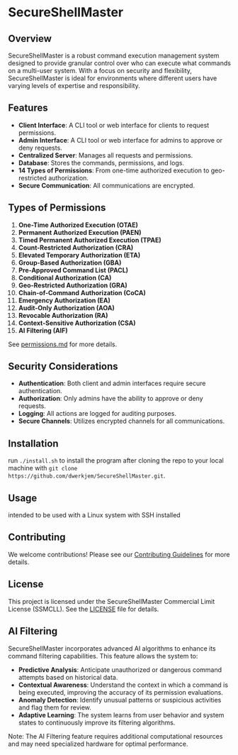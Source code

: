# SecureShellMaster

## Overview

SecureShellMaster is a robust command execution management system designed to provide granular control over who can execute what commands on a multi-user system. With a focus on security and flexibility, SecureShellMaster is ideal for environments where different users have varying levels of expertise and responsibility.

## Features

- **Client Interface**: A CLI tool or web interface for clients to request permissions.
- **Admin Interface**: A CLI tool or web interface for admins to approve or deny requests.
- **Centralized Server**: Manages all requests and permissions.
- **Database**: Stores the commands, permissions, and logs.
- **14 Types of Permissions**: From one-time authorized execution to geo-restricted authorization.
- **Secure Communication**: All communications are encrypted.

## Types of Permissions

1. **One-Time Authorized Execution (OTAE)**
2. **Permanent Authorized Execution (PAEN)**
3. **Timed Permanent Authorized Execution (TPAE)**
4. **Count-Restricted Authorization (CRA)**
5. **Elevated Temporary Authorization (ETA)**
6. **Group-Based Authorization (GBA)**
7. **Pre-Approved Command List (PACL)**
8. **Conditional Authorization (CA)**
9. **Geo-Restricted Authorization (GRA)**
10. **Chain-of-Command Authorization (CoCA)**
11. **Emergency Authorization (EA)**
12. **Audit-Only Authorization (AOA)**
13. **Revocable Authorization (RA)**
14. **Context-Sensitive Authorization (CSA)**
15. **AI Filtering (AIF)**

See [permissions.md](DOCS/permissions.md) for more details.

## Security Considerations

- **Authentication**: Both client and admin interfaces require secure authentication.
- **Authorization**: Only admins have the ability to approve or deny requests.
- **Logging**: All actions are logged for auditing purposes.
- **Secure Channels**: Utilizes encrypted channels for all communications.

## Installation

run `./install.sh` to install the program after cloning the repo to your local machine with `git clone https://github.com/dwerkjem/SecureShellMaster.git`.

## Usage

intended to be used with a Linux system with SSH installed

## Contributing

We welcome contributions! Please see our [Contributing Guidelines](DOCS/CONTRIBUTING.md) for more details.

## License

This project is licensed under the SecureShellMaster Commercial Limit License (SSMCLL). See the [LICENSE](LICENSE) file for details.

## AI Filtering

SecureShellMaster incorporates advanced AI algorithms to enhance its command filtering capabilities. This feature allows the system to:

- **Predictive Analysis**: Anticipate unauthorized or dangerous command attempts based on historical data.
- **Contextual Awareness**: Understand the context in which a command is being executed, improving the accuracy of its permission evaluations.
- **Anomaly Detection**: Identify unusual patterns or suspicious activities and flag them for review.
- **Adaptive Learning**: The system learns from user behavior and system states to continuously improve its filtering algorithms.

Note: The AI Filtering feature requires additional computational resources and may need specialized hardware for optimal performance.
